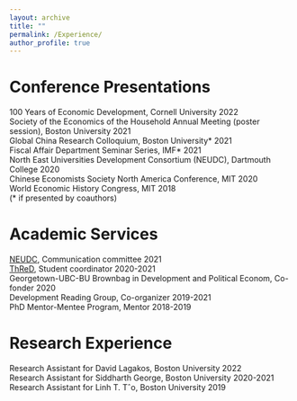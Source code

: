 ```yaml
---
layout: archive
title: ""
permalink: /Experience/
author_profile: true
---
```


# Conference Presentations 
   100 Years of Economic Development, Cornell University 2022   
   Society of the Economics of the Household Annual Meeting (poster session), Boston University 2021    
   Global China Research Colloquium, Boston University* 2021    
   Fiscal Affair Department Seminar Series, IMF* 2021      
   North East Universities Development Consortium (NEUDC), Dartmouth College 2020    
   Chinese Economists Society North America Conference, MIT 2020        
   World Economic History Congress, MIT 2018          
   (* if presented by coauthors)   
  
  
# Academic Services 
  [NEUDC](https://sites.google.com/view/neudc2021), Communication committee 2021     
  [ThReD](http://thred.devecon.org/), Student coordinator 2020-2021   
  Georgetown-UBC-BU Brownbag in Development and Political Econom, Co-fonder 2020   
  Development Reading Group, Co-organizer 2019-2021   
  PhD Mentor-Mentee Program, Mentor 2018-2019   


# Research Experience
   Research Assistant for David Lagakos, Boston University 2022   
   Research Assistant for Siddharth George, Boston University 2020-2021  
   Research Assistant for Linh T. Tˆo, Boston University 2019   
   


 
 
